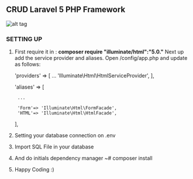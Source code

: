 ## CRUD Laravel 5 PHP Framework

![alt tag](http://i.imgur.com/shZE11V.png)
### SETTING UP

1. First require it in :  **composer require "illuminate/html":"5.0."**
	Next up add the service provider and aliases. Open /config/app.php and update as follows:
    
	'providers' => [
		... 
		'Illuminate\Html\HtmlServiceProvider',
	],
	 
	'aliases' => [
	 
		...
	 
		'Form'=> 'Illuminate\Html\FormFacade', 
		'HTML'=> 'Illuminate\Html\HtmlFacade',
	],

2. Setting your database connection on .env 
3. Import SQL File in your database
4. And do initials dependency manager ~# composer install
5. Happy Coding :)
